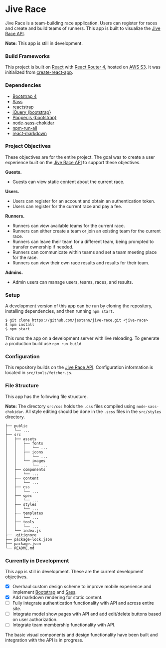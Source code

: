 # Jive Race

Jive Race is a team-building race application. Users can register for races and create and build teams of runners. This app is built to visualize the [Jive Race API](https://jive-race-api.herokuapp.com).

**Note:** This app is still in development.

### Build Frameworks

This project is built on [React](https://reactjs.org/) with [React Router 4](https://www.npmjs.com/package/react-router-dom), hosted on [AWS S3](https://aws.amazon.com/s3/). It was initialized from [create-react-app](https://github.com/facebookincubator/create-react-app).

### Dependencies

- [Bootstrap 4](https://getbootstrap.com/)
- [Sass](http://sass-lang.com/)
- [reactstrap](https://reactstrap.github.io/)
- [jQuery {bootstrap}](https://github.com/jquery/jquery)
- [Popper.js {bootstrap}](https://github.com/FezVrasta/popper.js)
- [node-sass-chokidar](https://github.com/michaelwayman/node-sass-chokidar)
- [npm-run-all](https://github.com/mysticatea/npm-run-all)
- [react-markdown](https://github.com/rexxars/react-markdown)

### Project Objectives

These objectives are for the entire project. The goal was to create a user experience built on the [Jive Race API](https://jive-race-api.herokuapp.com) to support these objectives.

**Guests.**
- Guests can view static content about the current race.

**Users.**
- Users can register for an account and obtain an authentication token.
- Users can register for the current race and pay a fee.

**Runners.**
- Runners can view available teams for the current race.
- Runners can either create a team or join an existing team for the current race.
- Runners can leave their team for a different team, being prompted to transfer ownership if needed.
- Runners can communicate within teams and set a team meeting place for the race.
- Runners can view their own race results and results for their team.

**Admins.**
- Admin users can manage users, teams, races, and results.

### Setup

A development version of this app can be run by cloning the repository, installing dependencies, and then running `npm start`.

```
$ git clone https://github.com/jestann/jive-race.git <jive-race>
$ npm install
$ npm start
```

This runs the app on a development server with live reloading. To generate a production build use `npm run build`.

### Configuration

This repository builds on the [Jive Race API](https://jive-race-api.herokuapp.com). Configuration information is located in `src/tools/fetcher.js`.

### File Structure

This app has the following file structure. 

**Note:** The directory `src/css` holds the `.css` files compiled using `node-sass-chokidar`. All style editing should be done in the `.scss` files in the `src/styles` directory.

```
├── public
│   └── ...
├── src
│   ├── assets
│   │   ├── fonts
│   │   │   └── ...
│   │   ├── icons
│   │   │   └── ...
│   │   └── images   
│   │       └── ...
│   ├── components
│   │   └── ...
│   ├── content
│   │   └── ...
│   ├── css
│   │   └── ...
│   ├── spec
│   │   └── ...
│   ├── styles
│   │   └── ...
│   ├── templates
│   │   └── ...
│   ├── tools
│   │   └── ...
│   └── index.js
├── .gitignore
├── package-lock.json
├── package.json
└── README.md
```

### Currently in Development

This app is still in development. These are the current development objectives.

- [X] Overhaul custom design scheme to improve mobile experience and implement [Bootstrap](https://getbootstrap.com/) and [Sass](http://sass-lang.com/).
- [X] Add markdown rendering for static content.
- [ ] Fully integrate authentication functionality with API and across entire site.
- [ ] Integrate model show pages with API and add edit/delete buttons based on user authorization. 
- [ ] Integrate team membership functionality with API.

The basic visual components and design functionality have been built and integration with the API is in progress.